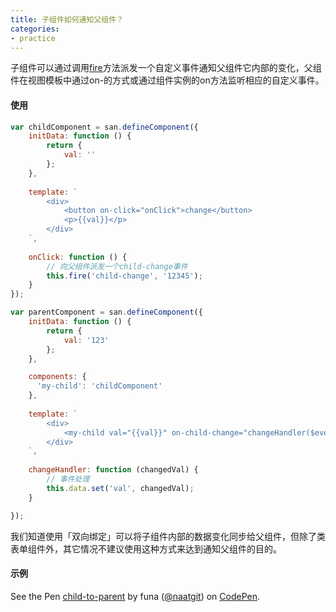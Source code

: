 ```yaml
---
title: 子组件如何通知父组件？
categories:
- practice
---
```


子组件可以通过调用[fire](https://ecomfe.github.io/san/doc/api/#fire)方法派发一个自定义事件通知父组件它内部的变化，父组件在视图模板中通过on-的方式或通过组件实例的on方法监听相应的自定义事件。

#### 使用
```javascript
var childComponent = san.defineComponent({
    initData: function () {
        return {
            val: ''
        };
    },
    
    template: `
        <div>
            <button on-click="onClick">change</button>
            <p>{{val}}</p>
        </div>
    `,
    
    onClick: function () {
        // 向父组件派发一个child-change事件
        this.fire('child-change', '12345');
    }
});

var parentComponent = san.defineComponent({
    initData: function () {
        return {
            val: '123'
        };
    },

    components: {
      'my-child': 'childComponent'
    },
  
    template: `
        <div>
            <my-child val="{{val}}" on-child-change="changeHandler($event)" />
        </div>
    `,
  
    changeHandler: function (changedVal) {
        // 事件处理
        this.data.set('val', changedVal);
    }

});
```
我们知道使用「双向绑定」可以将子组件内部的数据变化同步给父组件，但除了类表单组件外，其它情况不建议使用这种方式来达到通知父组件的目的。

#### 示例
<p data-height="265" data-theme-id="0" data-slug-hash="wqrGLy" data-default-tab="result" data-user="naatgit" data-embed-version="2" data-pen-title="child-to-parent" class="codepen">See the Pen <a href="https://codepen.io/naatgit/pen/wqrGLy/">child-to-parent</a> by funa (<a href="https://codepen.io/naatgit">@naatgit</a>) on <a href="https://codepen.io">CodePen</a>.</p>
<script async src="https://production-assets.codepen.io/assets/embed/ei.js"></script>
